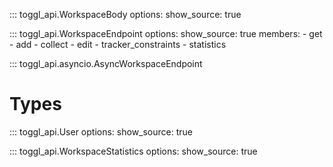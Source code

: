 
::: toggl_api.WorkspaceBody
    options:
        show_source: true

::: toggl_api.WorkspaceEndpoint
    options:
        show_source: true
        members:
            - get
            - add
            - collect
            - edit
            - tracker_constraints
            - statistics

::: toggl_api.asyncio.AsyncWorkspaceEndpoint


# Types

::: toggl_api.User
    options:
        show_source: true

::: toggl_api.WorkspaceStatistics
    options:
        show_source: true
